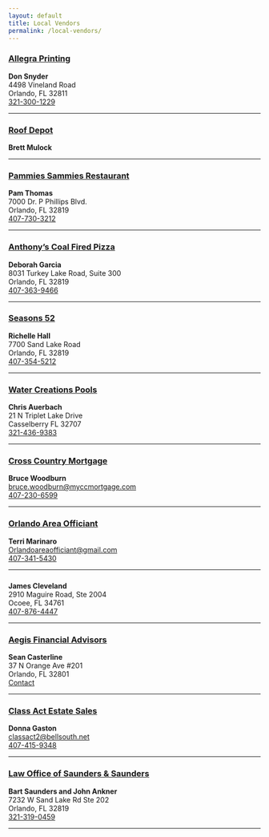 ```yaml
---
layout: default
title: Local Vendors
permalink: /local-vendors/
---
```

<h3><a href="https://www.allegramarketingprint.com/locations/orlando-fl/" target="_blank">Allegra Printing</a></h3>
<p><strong>Don Snyder</strong><br>
4498 Vineland Road<br>
Orlando, FL 32811<br>
<a href="tel:1-321-300-1229">321-300-1229</a>
</p>

<hr>

<h3><a href="" target="_blank">Roof Depot</a></h3>
<p><strong>Brett Mulock</strong><br>
<!-- <a href="tel:1-"></a> -->
</p>

<hr>

<h3><a href="http://pammiessammies.com/" target="_blank">Pammies Sammies Restaurant</a></h3>
<p><strong>Pam Thomas</strong><br>
7000 Dr. P Phillips Blvd.<br>
Orlando, FL 32819<br>
<a href="tel:1-407-730-3212">407-730-3212</a>
</p>

<hr>

<h3><a href="https://acfp.com/location/orlando-sand-lake/" target="_blank">Anthony’s Coal Fired Pizza</a></h3>
<p><strong>Deborah Garcia</strong><br>
8031 Turkey Lake Road, Suite 300<br>
Orlando, FL 32819<br>
<a href="tel:1-407-363-9466">407-363-9466</a>
</p>

<hr>

<h3><a href="https://www.seasons52.com/locations/fl/orlando/orlando-sand-lake-road/4501" target="_blank">Seasons 52</a></h3>
<p><strong>Richelle Hall</strong><br>
7700 Sand Lake Road<br>
Orlando, FL  32819<br>
<a href="tel:1-407-354-5212">407-354-5212</a>
</p>

<hr>

<h3><a href="http://poolsbywatercreations.com/" target="_blank">Water Creations Pools</a></h3>
<p><strong>Chris Auerbach</strong><br>
21 N Triplet Lake Drive<br>
Casselberry FL 32707<br>
<a href="tel:1-321-436-9383">321-436-9383</a>
</p>

<hr>

<h3><a href="https://crosscountrymortgage.com/Winter-Park-FL-3724/Bruce-Woodburn/" target="_blank">Cross Country Mortgage</a></h3>
<p><strong>Bruce Woodburn</strong><br>
<a href="mailto:bruce.woodburn@myccmortgage.com">bruce.woodburn@myccmortgage.com</a><br>
<a href="tel:1-407-230-6599">407-230-6599</a>
</p>

<hr>

<h3><a href="https://orlandoareaofficiant.com/" target="_blank">Orlando Area Officiant</a></h3>
<p><strong>Terri Marinaro</strong><br>
<a href="mailto:Orlandoareaofficiant@gmail.com">Orlandoareaofficiant@gmail.com</a><br>
<a href="tel:1-407-341-5430">407-341-5430</a>
</p>

<hr>

<h3><a href="https://www.iscf.biz/florida-insurance/" target="_blank"></a></h3>
<p><strong>James Cleveland</strong><br>
2910 Maguire Road, Ste 2004<br>
Ocoee, FL 34761<br>
<a href="tel:1-407-876-4447">407-876-4447</a>
</p>

<hr>

<h3><a href="https://www.linkedin.com/in/sean-casterline-cfa-9697694/" target="_blank">Aegis Financial Advisors</a></h3>
<p><strong>Sean Casterline</strong><br>
37 N Orange Ave #201<br>
Orlando, FL 32801<br>
<a href="https://www.brightscope.com/financial-planning/advisor/contact/52078/" target="_blank">Contact</a>
</p>

<hr>

<h3><a href="http://www.thebestactintown.com/" target="_blank">Class Act Estate Sales</a></h3>
<p><strong>Donna Gaston</strong><br>
<a href="mailto:classact2@bellsouth.net">classact2@bellsouth.net</a><br>
<a href="tel:1-407-415-9348">407-415-9348</a>
</p>

<hr>

<h3><a href="https://www.yelp.com/biz/law-office-of-saunders-and-saunders-pa-orlando" target="_blank">
Law Office of Saunders & Saunders</a></h3>
<p><strong>Bart Saunders and John Ankner</strong><br>
7232 W Sand Lake Rd Ste 202<br>
Orlando, FL 32819<br>
<a href="tel:1-321-319-0459">321-319-0459</a>
</p>

<hr>

